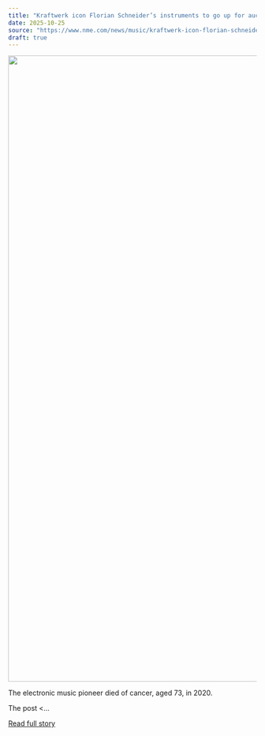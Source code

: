 ```yaml
---
title: "Kraftwerk icon Florian Schneider’s instruments to go up for auction"
date: 2025-10-25
source: "https://www.nme.com/news/music/kraftwerk-icon-florian-schneiders-instruments-to-go-up-for-auction-3902193?utm_source=rss&utm_medium=rss&utm_campaign=kraftwerk-icon-florian-schneiders-instruments-to-go-up-for-auction"
draft: true
---
```


<p><img alt="" class="attachment-full size-full wp-post-image" height="1270" src="https://www.nme.com/wp-content/uploads/2025/10/Florian-Schneider-in-1971.-CREDIT_-Ellen-Poppinga-K-K_Redferns.jpg" width="2000" /></p>
<p>The electronic music pioneer died of cancer, aged 73, in 2020.</p>
<p>The post <...

[Read full story](https://www.nme.com/news/music/kraftwerk-icon-florian-schneiders-instruments-to-go-up-for-auction-3902193?utm_source=rss&utm_medium=rss&utm_campaign=kraftwerk-icon-florian-schneiders-instruments-to-go-up-for-auction)
